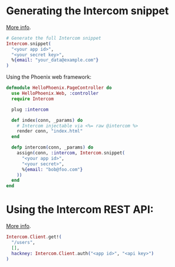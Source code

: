 # Generating the Intercom snippet

[More info](https://docs.intercom.io/configure-intercom-for-your-product-or-site/customize-the-intercom-messenger/the-intercom-javascript-api).

```elixir
# Generate the full Intercom snippet
Intercom.snippet(
  "<your app id>",
  "<your secret key>",
  %{email: "your_data@example.com"}
)
```

Using the Phoenix web framework:

```elixir
defmodule HelloPhoenix.PageController do
  use HelloPhoenix.Web, :controller
  require Intercom

  plug :intercom

  def index(conn, _params) do
    # Intercom injectable via <%= raw @intercom %>
    render conn, "index.html"
  end

  defp intercom(conn, _params) do
    assign(conn, :intercom, Intercom.snippet(
      "<your app id>",
      "<your secret>",
      %{email: "bob@foo.com"}
    ))
  end
end
```

# Using the Intercom REST API:

[More info](https://developers.intercom.io/).

```elixir
Intercom.Client.get!(
  "/users",
  [],
  hackney: Intercom.Client.auth("<app id>", "<api key>")
)
```
